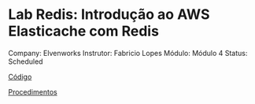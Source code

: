 # Lab Redis: Introdução ao AWS Elasticache com Redis

Company: Elvenworks
Instrutor: Fabricio Lopes
Módulo: Módulo 4
Status: Scheduled

[Código](Lab%20Redis%20Introduc%CC%A7a%CC%83o%20ao%20AWS%20Elasticache%20com%20Redi%20d09fd3ddfad34e52ab02a20741714bae/Co%CC%81digo%20efd31b392ecb45d0a1264374c48911e2.md)

[Procedimentos](Lab%20Redis%20Introduc%CC%A7a%CC%83o%20ao%20AWS%20Elasticache%20com%20Redi%20d09fd3ddfad34e52ab02a20741714bae/Procedimentos%20e2d4d1f4f7444bb197ccc8a775de6010.md)